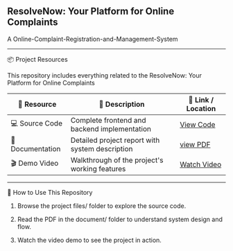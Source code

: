 ## ResolveNow: Your Platform for Online Complaints

A Online-Complaint-Registration-and-Management-System





---

📦 Project Resources

This repository includes everything related to the ResolveNow: Your Platform for Online Complaints

| 🧩 Resource       | 📝 Description                                  | 🔗 Link / Location          |
|------------------|--------------------------------------------------|-----------------------------|
| 💻 Source Code    | Complete frontend and backend implementation     | [View Code](https://github.com/Gattu-Nandini/Online-Complaint-Registration-and-Management-System/tree/main/Project%20Files)              |
| 📕 Documentation  | Detailed project report with system description  | [view PDF](https://github.com/Gattu-Nandini/Online-Complaint-Registration-and-Management-System/blob/main/Document/complaint_registery_project_documentation.pdf)           |
| 🎬 Demo Video     | Walkthrough of the project's working features    | [Watch Video](https://github.com/Gattu-Nandini/Online-Complaint-Registration-and-Management-System/blob/main/Video%20Demo/complaint-registery-video-demo.mp4)            |


---

📝 How to Use This Repository

1. Browse the project files/ folder to explore the source code.


2. Read the PDF in the document/ folder to understand system design and flow.


3. Watch the video demo to see the project in action.
